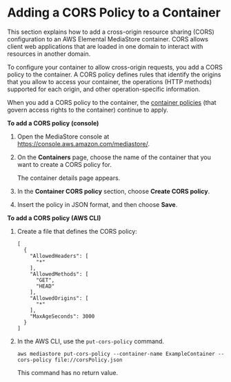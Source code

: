 # Adding a CORS Policy to a Container<a name="cors-policy-adding"></a>

This section explains how to add a cross\-origin resource sharing \(CORS\) configuration to an AWS Elemental MediaStore container\. CORS allows client web applications that are loaded in one domain to interact with resources in another domain\.

To configure your container to allow cross\-origin requests, you add a CORS policy to the container\. A CORS policy defines rules that identify the origins that you allow to access your container, the operations \(HTTP methods\) supported for each origin, and other operation\-specific information\.

When you add a CORS policy to the container, the [container policies](policies.md) \(that govern access rights to the container\) continue to apply\.

**To add a CORS policy \(console\)**

1. Open the MediaStore console at [https://console\.aws\.amazon\.com/mediastore/](https://console.aws.amazon.com/mediastore/)\.

1. On the **Containers** page, choose the name of the container that you want to create a CORS policy for\.

   The container details page appears\. 

1. In the **Container CORS policy** section, choose **Create CORS policy**\.

1. Insert the policy in JSON format, and then choose **Save**\.

**To add a CORS policy \(AWS CLI\)**

1. Create a file that defines the CORS policy:

   ```
   [
     {
       "AllowedHeaders": [
         "*"
       ],
       "AllowedMethods": [
         "GET",
         "HEAD"
       ],
       "AllowedOrigins": [
         "*"
       ],
       "MaxAgeSeconds": 3000
     }
   ]
   ```

1. In the AWS CLI, use the `put-cors-policy` command\.

   ```
   aws mediastore put-cors-policy --container-name ExampleContainer --cors-policy file://corsPolicy.json
   ```

   This command has no return value\.